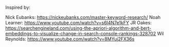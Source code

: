 Inspired by:

Nick Eubanks:
https://nickeubanks.com/master-keyword-research/
Noah Learner:
https://www.youtube.com/watch?v=s6I4N7e1kFY
JR Oakes:
https://searchengineland.com/using-the-apriori-algorithm-and-bert-embeddings-to-visualize-change-in-search-console-rankings-328702
Wil Reynolds:
https://www.youtube.com/watch?v=8MYuj2FX36s
